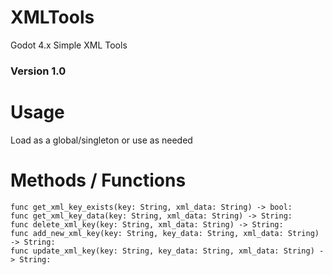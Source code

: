 # XMLTools
Godot 4.x Simple XML Tools

### Version 1.0

# Usage

Load as a global/singleton or use as needed

# Methods / Functions

    func get_xml_key_exists(key: String, xml_data: String) -> bool:
    func get_xml_key_data(key: String, xml_data: String) -> String:
    func delete_xml_key(key: String, xml_data: String) -> String:
    func add_new_xml_key(key: String, key_data: String, xml_data: String) -> String:
    func update_xml_key(key: String, key_data: String, xml_data: String) -> String:
